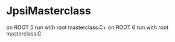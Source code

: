 # JpsiMasterclass

on ROOT 5 run with 
  root masterclass.C+
on ROOT 6 run with 
  root masterclass.C